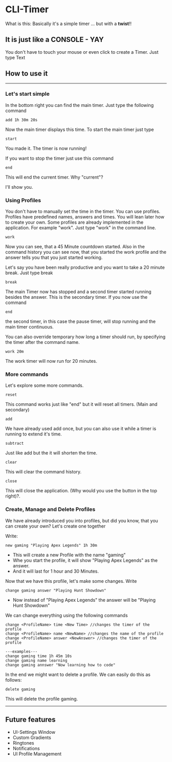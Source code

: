 # CLI-Timer

What is this: Basically it's a simple timer ... but with a **twist**!! 
## It is just like a CONSOLE - YAY

You don't have to touch your mouse or even click to create a Timer. Just type Text


## How to use it
--- 
### Let's start simple
In the bottom right you can find the main timer. Just type the following command
```
add 1h 30m 20s
```
Now the main timer displays this time. To start the main timer just type
```
start
```
You made it. The timer is now running!

If you want to stop the timer just use this command
```
end
```
This will end the current timer. Why "current"?

I'll show you.

### Using Profiles
You don't have to manually set the time in the timer. You can use profiles. Profiles have predefined names, answers and times. You will lean later how to create your own. Some profiles are already implemented in the application. For example "work". Just type "work" in the command line.
```
work
```
Now you can see, that a 45 Minute countdown started. Also in the command history you can see now, that you started the work profile and the answer tells you that you just started working.

Let's say you have been really productive and you want to take a 20 minute break. Just type break
```
break
```
The main Timer now has stopped and a second timer started running besides the answer. This is the secondary timer. If you now use the command 
```
end
```
the second timer, in this case the pause timer, will stop running and the main timer continuous.

You can also override temporary how long a timer should run, by specifying the timer after the command name.
```
work 20m
```
The work timer will now run for 20 minutes. 

### More commands
Let's explore some more commands.
```
reset
```
This command works just like "end" but it will reset all timers. (Main and secondary)

```
add
```
We have already used add once, but you can also use it while a timer is running to extend it's time.

```
subtract
```
Just like add but the it will shorten the time.

```
clear
```
This will clear the command history.

```
close
```
This will close the application. (Why would you use the button in the top right)?.

### Create, Manage and Delete Profiles
We have already introduced you into profiles, but did you know, that you can create your own? Let's create one together

Write:
```
new gaming "Playing Apex Legends" 1h 30m
```
- This will create a new Profile with the name "gaming"
- Whe you start the profile, it will show "Playing Apex Legends" as the answer.
- And it will last for 1 hour and 30 Minutes.

Now that we have this profile, let's make some changes. Write
```
change gaming answer "Playing Hunt Showdown"
```
- Now instead of "Playing Apex Legends" the answer will be "Playing Hunt Showdown"

We can change everything using the following commands
```
change <ProfileName> time <New Time> //changes the timer of the profile 
change <ProfileName> name <NewName> //changes the name of the profile
change <ProfileName> answer <NewAnswer> //changes the timer of the profile

---examples---
change gaming time 1h 45m 10s
change gaming name learning
change gaming annswer "Now learning how to code"
```

In the end we might want to delete a profile. We can easily do this as follows:
```
delete gaming
```
This will delete the profile gaming.

---

## Future features
- UI-Settings Window
- Custom Gradients
- Ringtones
- Notifications
- UI Profile Management
